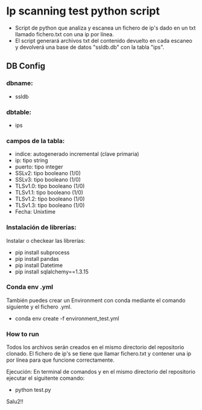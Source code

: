 # Ip scanning test python script

- Script de python que analiza y escanea un fichero de ip's dado en un txt llamado fichero.txt con una ip por línea.
- El script generará archivos txt del contenido devuelto en cada escaneo y devolverá una base de datos "ssldb.db" con la tabla "ips".
## DB Config
### dbname:
- ssldb
### dbtable: 
- ips
### campos de la tabla: 
- indice: autogenerado incremental (clave primaria)
- ip: tipo string
- puerto: tipo integer
- SSLv2: tipo booleano (1/0)
- SSLv3: tipo booleano (1/0)
- TLSv1.0: tipo booleano (1/0)
- TLSv1.1: tipo booleano (1/0)
- TLSv1.2: tipo booleano (1/0)
- TLSv1.3: tipo booleano (1/0)            
- Fecha: Unixtime


### Instalación de librerías:
Instalar o checkear las librerías:
- pip install subprocess
- pip install pandas
- pip install Datetime
- pip install sqlalchemy==1.3.15

### Conda env .yml
También puedes crear un Environment con conda mediante el comando siguiente y el fichero .yml.
- conda env create -f environment_test.yml

### How to run
Todos los archivos serán creados en el mismo directorio del repositorio clonado.
El fichero de ip's se tiene que llamar fichero.txt y contener una ip por línea para que funcione correctamente.

Ejecución:
En terminal de comandos y en el mismo directorio del repositorio ejecutar el siguitente comando:
- python test.py

Salu2!!
